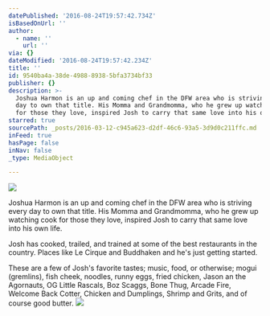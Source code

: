 ```yaml
---
datePublished: '2016-08-24T19:57:42.734Z'
isBasedOnUrl: ''
author:
  - name: ''
    url: ''
via: {}
dateModified: '2016-08-24T19:57:42.234Z'
title: ''
id: 9540ba4a-38de-4988-8938-5bfa3734bf33
publisher: {}
description: >-
  Joshua Harmon is an up and coming chef in the DFW area who is striving every
  day to own that title. His Momma and Grandmomma, who he grew up watching cook
  for those they love, inspired Josh to carry that same love into his own life.
starred: true
sourcePath: _posts/2016-03-12-c945a623-d2df-46c6-93a5-3d9d0c211ffc.md
inFeed: true
hasPage: false
inNav: false
_type: MediaObject

---
```

![](https://the-grid-user-content.s3-us-west-2.amazonaws.com/4f3dab2f-30ed-466c-be3f-5484fd5d221a.jpg)

Joshua Harmon is an up and coming chef in the DFW area who is striving every day to own that title. His Momma and Grandmomma, who he grew up watching cook for those they love, inspired Josh to carry that same love into his own life.

Josh has cooked, trailed, and trained at some of the best restaurants in the country. Places like Le Cirque and Buddhaken and he's just getting started.

These are a few of Josh's favorite tastes; music, food, or otherwise; mogui (gremlins), fish cheek, noodles, runny eggs, fried chicken, Jason an the Agornauts, OG Little Rascals, Boz Scaggs, Bone Thug, Arcade Fire, Welcome Back Cotter, Chicken and Dumplings, Shrimp and Grits, and of course good butter.
![](https://the-grid-user-content.s3-us-west-2.amazonaws.com/c0ed7300-2031-41d8-b40f-41c20d45b698.jpg)